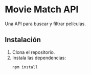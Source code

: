 # Movie Match API

Una API para buscar y filtrar películas.

## Instalación

1. Clona el repositorio.
2. Instala las dependencias:
   ```bash
   npm install